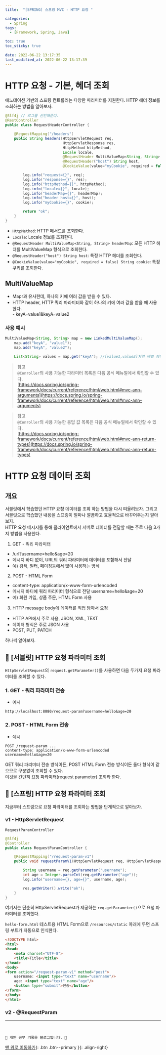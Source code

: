 ```yaml
---
title:  "[SPRING] 스프링 MVC - HTTP 요청 "

categories:
  - Spring
tags:
  - [Framework, Spring, Java]

toc: true
toc_sticky: true
 
date: 2022-06-22 13:17:35
last_modified_at: 2022-06-22 13:17:39
---
```


# HTTP 요청 - 기본, 헤더 조회
애노테이션 기반의 스프링 컨트롤러는 다양한 파리미터를 지원한다. HTTP 헤더 정보를 조회하는 방법을 알아보자.
```java
@Slf4j // 로그를 선언해준다.
@RestController
public class RequestHeaderController {

    @RequestMapping("/headers")
    public String headers(HttpServletRequest req,
                          HttpServletResponse res,
                          HttpMethod httpMethod,
                          Locale locale,
                          @RequestHeader MultiValueMap<String, String> headerMap,
                          @RequestHeader("host") String host,
                          @CookieValue(value="myCookie", required = false) String cookie){

        log.info("request={}", req);
        log.info("response={}", res);
        log.info("httpMethod={}", httpMethod);
        log.info("locale={}", locale);
        log.info("headerMap={}", headerMap);
        log.info("header host={}", host);
        log.info("myCookie={}", cookie);

        return "ok";
    }
}
```
- `HttpMethod`: HTTP 메서드를 조회한다.
- `Locale`: Locale 정보를 조회한다.
- `@RequestHeader MultiValueMap<String, String> headerMap`: 모든 HTTP 헤더를 MultiValueMap 형식으로 조회한다.
- `@RequestHeader("host") String host`: 특정 HTTP 헤더를 조회한다.
- `@CookieValue(value="myCookie", required = false) String cookie`: 특정 쿠키를 조회한다.

## MultiValueMap
- Mapr과 유사한데, 하나의 키에 여러 값을 받을 수 있다.
- HTTP header, HTTP 쿼리 파라미터와 같이 하나의 키에 여러 값을 받을 때 사용한다.<br>- keyA=value1&keyA=value2

### 사용 예시
```java
MultiValueMap<String, String> map = new LinkedMultiValueMap();
    map.add("keyA", "value1");
    map.add("keyA", "value2");
    
    List<String> values = map.get("keyA"); //[value1,value2]처럼 배열 형태로 반환
```

> 참고<br>
`@Conroller`의 사용 가능한 파라미터 목록은 다음 공식 메뉴얼에서 확인할 수 있다.<br>
[https://docs.spring.io/spring-framework/docs/current/reference/html/web.html#mvc-ann-arguments](https://docs.spring.io/spring-framework/docs/current/reference/html/web.html#mvc-ann-arguments)

> 참고<br>
`@Conroller`의 사용 가능한 응답 값 목록은 다음 공식 메뉴얼에서 확인할 수 있다.<br>
[https://docs.spring.io/spring-framework/docs/current/reference/html/web.html#mvc-ann-return-types](https://docs.spring.io/spring-framework/docs/current/reference/html/web.html#mvc-ann-return-types)


# HTTP 요청 데이터 조회
## 개요
서블릿에서 학습했던 HTTP 요청 데이터를 조회 하는 방법을 다시 떠올려보자. 그리고 서블릿으로 학습했던 내용을 스프링이 얼마나 깔끔하고 효율적으로 바꾸어주는지 알아보자.<br>
HTTP 요청 메시지를 통해 클라이언트에서 서버로 데이터를 전달할 때는 주로 다음 3가지 방법을 사용한다.
1. GET - 쿼리 파라미터
- /url?username=hello&age=20
- 메시지 바디 없이, URL의 쿼리 파라미터에 데이터를 포함해서 전달 
- 예) 검색, 필터, 페이징등에서 많이 사용하는 방식

2. POST - HTML Form
- content-type: application/x-www-form-urlencoded
- 메시지 바디에 쿼리 파리미터 형식으로 전달 username=hello&age=20 
- 예) 회원 가입, 상품 주문, HTML Form 사용

3. HTTP message body에 데이터를 직접 담아서 요청
- HTTP API에서 주로 사용, JSON, XML, TEXT 
- 데이터 형식은 주로 JSON 사용
- POST, PUT, PATCH

하나씩 알아보자.

## 🌸 [서블릿] HTTP 요청 파라미터 조회 
`HttpServletRequest`의 `request.getParameter()`를 사용하면 다음 두가지 요청 파라미터를 조회할 수 있다.

### 1. GET - 쿼리 파라미터 전송
- 예시
```
http://localhost:8080/request-param?username=hello&age=20
```

### 2. POST - HTML Form 전송
- 예시
```
POST /request-param ...
content-type: application/x-www-form-urlencoded
username=hello&age=20
```

GET 쿼리 파리미터 전송 방식이든, POST HTML Form 전송 방식이든 둘다 형식이 같으므로 구분없이 조회할 수 있다.<br>
이것을 간단히 요청 파라미터(request parameter) 조회라 한다.


## 🌸 [스프링] HTTP 요청 파라미터 조회
지금부터 스프링으로 요청 파라미터를 조회하는 방법을 단계적으로 알아보자.
### v1 - HttpServletRequest
`RequestParamController`
```java
@Slf4j
@Controller
public class RequestParamController {

    @RequestMapping("/request-param-v1")
    public void requestParamV1(HttpServletRequest req, HttpServletResponse res) throws IOException {

        String username = req.getParameter("username");
        int age = Integer.parseInt(req.getParameter("age"));
        log.info("username={}, age={}", username, age);

        res.getWriter().write("ok");
    }
}
```
여기서는 단순히 HttpServletRequest가 제공하는 `req.getParameter()`으로 요청 파라미터를 조회했다.

`hello-form.html`
테스트용 HTML Form으로 `/resources/static` 아래에 두면 스프링 부트가 자동으로 인식한다.
```html
<!DOCTYPE html>
<html>
<head>
    <meta charset="UTF-8">
    <title>Title</title>
</head>
<body>
<form action="/request-param-v1" method="post">
    username: <input type="text" name="username"/>
    age: <input type="text" name="age"/>
    <button type="submit">전송</button>
</form>
</body>
</html>
```

### v2 - @RequestParam











***
<br>

    💛 개인 공부 기록용 블로그입니다. 👻

[맨 위로 이동하기](#){: .btn .btn--primary }{: .align-right}